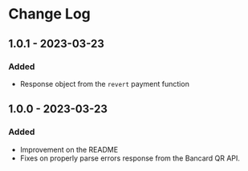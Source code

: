 # Change Log

## 1.0.1 - 2023-03-23

### Added
* Response object from the `revert` payment function

## 1.0.0 - 2023-03-23

### Added
* Improvement on the README 
* Fixes on properly parse errors response from the Bancard QR API.